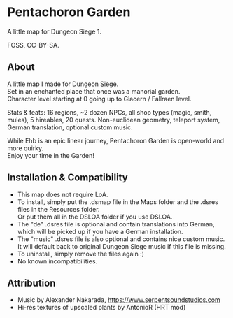 # Pentachoron Garden
A little map for Dungeon Siege 1.

FOSS, CC-BY-SA.

## About
A little map I made for Dungeon Siege.\
Set in an enchanted place that once was a manorial garden.\
Character level starting at 0 going up to Glacern / Fallraen level.

Stats & feats: 16 regions, ~2 dozen NPCs, all shop types (magic, smith, mules), 5 hireables, 20 quests. Non-euclidean geometry, teleport system, German translation, optional custom music.

While Ehb is an epic linear journey, Pentachoron Garden is open-world and more quirky.\
Enjoy your time in the Garden!

## Installation & Compatibility
- This map does not require LoA.
- To install, simply put the .dsmap file in the Maps folder and the .dsres files in the Resources folder.\
  Or put them all in the DSLOA folder if you use DSLOA.
- The "de" .dsres file is optional and contain translations into German, which will be picked up if you have a German installation.
- The "music" .dsres file is also optional and contains nice custom music. It will default back to original Dungeon Siege music if this file is missing.
- To uninstall, simply remove the files again :)
- No known incompatibilities.

## Attribution
- Music by Alexander Nakarada, https://www.serpentsoundstudios.com
- Hi-res textures of upscaled plants by AntonioR (HRT mod)
